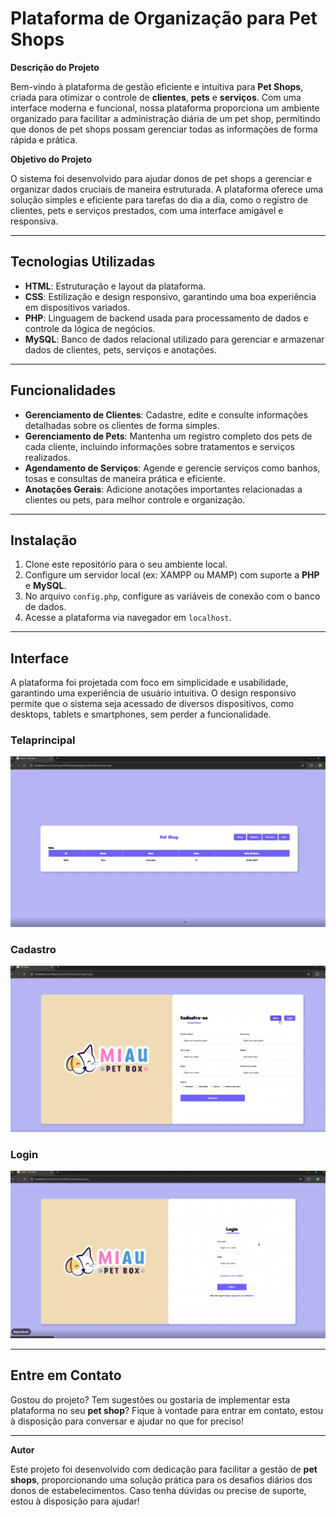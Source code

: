 # Plataforma de Organização para Pet Shops

**Descrição do Projeto**

Bem-vindo à plataforma de gestão eficiente e intuitiva para **Pet Shops**, criada para otimizar o controle de **clientes**, **pets** e **serviços**. Com uma interface moderna e funcional, nossa plataforma proporciona um ambiente organizado para facilitar a administração diária de um pet shop, permitindo que donos de pet shops possam gerenciar todas as informações de forma rápida e prática.

**Objetivo do Projeto**

O sistema foi desenvolvido para ajudar donos de pet shops a gerenciar e organizar dados cruciais de maneira estruturada. A plataforma oferece uma solução simples e eficiente para tarefas do dia a dia, como o registro de clientes, pets e serviços prestados, com uma interface amigável e responsiva.

---

## Tecnologias Utilizadas

- **HTML**: Estruturação e layout da plataforma.
- **CSS**: Estilização e design responsivo, garantindo uma boa experiência em dispositivos variados.
- **PHP**: Linguagem de backend usada para processamento de dados e controle da lógica de negócios.
- **MySQL**: Banco de dados relacional utilizado para gerenciar e armazenar dados de clientes, pets, serviços e anotações.

---

## Funcionalidades

- **Gerenciamento de Clientes**: Cadastre, edite e consulte informações detalhadas sobre os clientes de forma simples.
- **Gerenciamento de Pets**: Mantenha um registro completo dos pets de cada cliente, incluindo informações sobre tratamentos e serviços realizados.
- **Agendamento de Serviços**: Agende e gerencie serviços como banhos, tosas e consultas de maneira prática e eficiente.
- **Anotações Gerais**: Adicione anotações importantes relacionadas a clientes ou pets, para melhor controle e organização.

---

## Instalação

1. Clone este repositório para o seu ambiente local.
2. Configure um servidor local (ex: XAMPP ou MAMP) com suporte a **PHP** e **MySQL**.
3. No arquivo `config.php`, configure as variáveis de conexão com o banco de dados.
4. Acesse a plataforma via navegador em `localhost`.

---

## Interface

A plataforma foi projetada com foco em simplicidade e usabilidade, garantindo uma experiência de usuário intuitiva. O design responsivo permite que o sistema seja acessado de diversos dispositivos, como desktops, tablets e smartphones, sem perder a funcionalidade.

### **Telaprincipal**
![Tela Principal](https://github.com/EduardoSilvaNegreiros/MiauPetShop/blob/main/telaprincipal.png?raw=true)

### **Cadastro**
![Cadastro](https://github.com/EduardoSilvaNegreiros/MiauPetShop/blob/main/cadastro.png?raw=true)

### **Login**
![Login](https://github.com/EduardoSilvaNegreiros/MiauPetShop/blob/main/login.png?raw=true)

---

## Entre em Contato

Gostou do projeto? Tem sugestões ou gostaria de implementar esta plataforma no seu **pet shop**? Fique à vontade para entrar em contato, estou à disposição para conversar e ajudar no que for preciso!

---

**Autor**

Este projeto foi desenvolvido com dedicação para facilitar a gestão de **pet shops**, proporcionando uma solução prática para os desafios diários dos donos de estabelecimentos. Caso tenha dúvidas ou precise de suporte, estou à disposição para ajudar!
